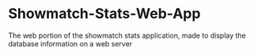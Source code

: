 # Showmatch-Stats-Web-App
The web portion of the showmatch stats application, made to display the database information on a web server
